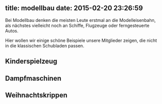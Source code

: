 title: modellbau
date: 2015-02-20 23:26:59
---
Bei Modellbau denken die meisten Leute erstmal an die Modelleisenbahn, als n&auml;chstes vielleicht noch an Schiffe, Flugzeuge oder ferngesteuerte Autos.

Hier wollen wir einige sch&ouml;ne Beispiele unsere Mitglieder zeigen, die nicht in die klassischen Schubladen passen.

## Kinderspielzeug

## Dampfmaschinen

## Weihnachtskrippen


